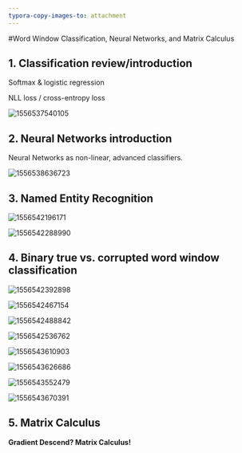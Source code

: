 ```yaml
---
typora-copy-images-to: attachment
---
```


#Word Window Classification, Neural Networks, and Matrix Calculus 



## 1. Classification review/introduction

Softmax & logistic regression

NLL loss / cross-entropy loss

![1556537540105](attachment/1556537540105.png)



## 2. Neural Networks introduction

Neural Networks as non-linear, advanced classifiers.

![1556538636723](attachment/1556538636723.png)



## 3. Named Entity Recognition

![1556542196171](attachment/1556542196171.png)

![1556542288990](attachment/1556542288990.png)



## 4. Binary true vs. corrupted word window classification

![1556542392898](attachment/1556542392898.png)

![1556542467154](attachment/1556542467154.png)

![1556542488842](attachment/1556542488842.png)

 ![1556542536762](attachment/1556542536762.png)

![1556543610903](attachment/1556543610903.png)

![1556543626686](attachment/1556543626686.png)



![1556543552479](attachment/1556543552479.png)



![1556543670391](attachment/1556543670391.png)

## 5. Matrix Calculus

**Gradient Descend? Matrix Calculus!**





